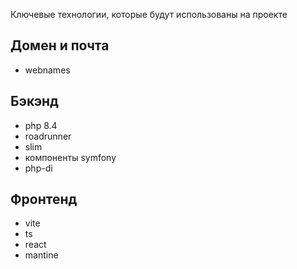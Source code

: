 
Ключевые технологии, которые будут использованы на проекте

## Домен и почта

- webnames
## Бэкэнд

- php 8.4
- roadrunner
- slim
- компоненты symfony
- php-di

## Фронтенд

- vite
- ts
- react
- mantine